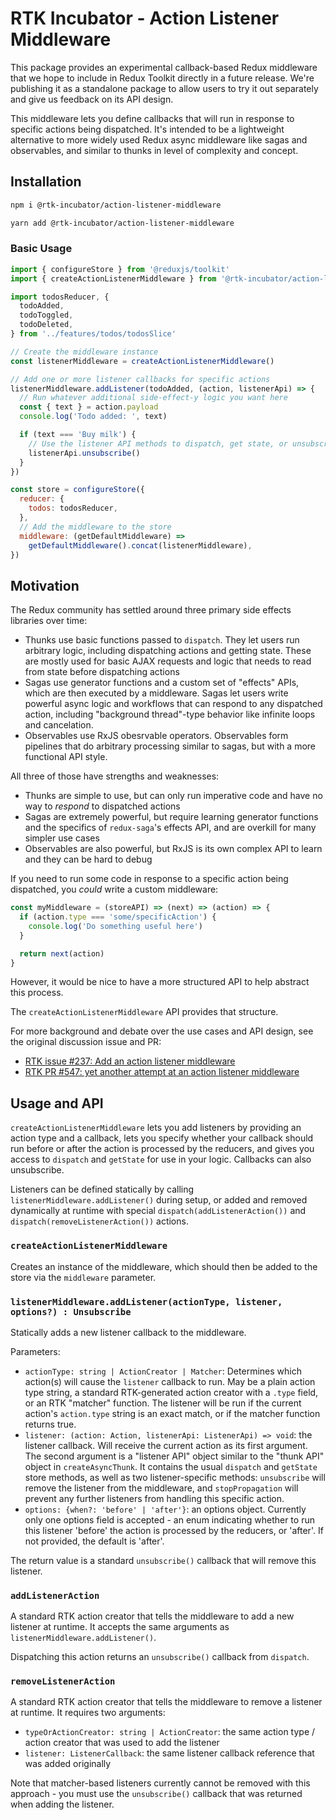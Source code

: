 # RTK Incubator - Action Listener Middleware

This package provides an experimental callback-based Redux middleware that we hope to include in Redux Toolkit directly in a future release. We're publishing it as a standalone package to allow users to try it out separately and give us feedback on its API design.

This middleware lets you define callbacks that will run in response to specific actions being dispatched. It's intended to be a lightweight alternative to more widely used Redux async middleware like sagas and observables, and similar to thunks in level of complexity and concept.

## Installation

```bash
npm i @rtk-incubator/action-listener-middleware

yarn add @rtk-incubator/action-listener-middleware
```

### Basic Usage

```js
import { configureStore } from '@reduxjs/toolkit'
import { createActionListenerMiddleware } from '@rtk-incubator/action-listener-middleware'

import todosReducer, {
  todoAdded,
  todoToggled,
  todoDeleted,
} from '../features/todos/todosSlice'

// Create the middleware instance
const listenerMiddleware = createActionListenerMiddleware()

// Add one or more listener callbacks for specific actions
listenerMiddleware.addListener(todoAdded, (action, listenerApi) => {
  // Run whatever additional side-effect-y logic you want here
  const { text } = action.payload
  console.log('Todo added: ', text)

  if (text === 'Buy milk') {
    // Use the listener API methods to dispatch, get state, or unsubscribe the listener
    listenerApi.unsubscribe()
  }
})

const store = configureStore({
  reducer: {
    todos: todosReducer,
  },
  // Add the middleware to the store
  middleware: (getDefaultMiddleware) =>
    getDefaultMiddleware().concat(listenerMiddleware),
})
```

## Motivation

The Redux community has settled around three primary side effects libraries over time:

- Thunks use basic functions passed to `dispatch`. They let users run arbitrary logic, including dispatching actions and getting state. These are mostly used for basic AJAX requests and logic that needs to read from state before dispatching actions
- Sagas use generator functions and a custom set of "effects" APIs, which are then executed by a middleware. Sagas let users write powerful async logic and workflows that can respond to any dispatched action, including "background thread"-type behavior like infinite loops and cancelation.
- Observables use RxJS obesrvable operators. Observables form pipelines that do arbitrary processing similar to sagas, but with a more functional API style.

All three of those have strengths and weaknesses:

- Thunks are simple to use, but can only run imperative code and have no way to _respond_ to dispatched actions
- Sagas are extremely powerful, but require learning generator functions and the specifics of `redux-saga`'s effects API, and are overkill for many simpler use cases
- Observables are also powerful, but RxJS is its own complex API to learn and they can be hard to debug

If you need to run some code in response to a specific action being dispatched, you _could_ write a custom middleware:

```js
const myMiddleware = (storeAPI) => (next) => (action) => {
  if (action.type === 'some/specificAction') {
    console.log('Do something useful here')
  }

  return next(action)
}
```

However, it would be nice to have a more structured API to help abstract this process.

The `createActionListenerMiddleware` API provides that structure.

For more background and debate over the use cases and API design, see the original discussion issue and PR:

- [RTK issue #237: Add an action listener middleware](https://github.com/reduxjs/redux-toolkit/issues/237)
- [RTK PR #547: yet another attempt at an action listener middleware](https://github.com/reduxjs/redux-toolkit/pull/547)

## Usage and API

`createActionListenerMiddleware` lets you add listeners by providing an action type and a callback, lets you specify whether your callback should run before or after the action is processed by the reducers, and gives you access to `dispatch` and `getState` for use in your logic. Callbacks can also unsubscribe.

Listeners can be defined statically by calling `listenerMiddleware.addListener()` during setup, or added and removed dynamically at runtime with special `dispatch(addListenerAction())` and `dispatch(removeListenerAction())` actions.

### `createActionListenerMiddleware`

Creates an instance of the middleware, which should then be added to the store via the `middleware` parameter.

### `listenerMiddleware.addListener(actionType, listener, options?) : Unsubscribe`

Statically adds a new listener callback to the middleware.

Parameters:

- `actionType: string | ActionCreator | Matcher`: Determines which action(s) will cause the `listener` callback to run. May be a plain action type string, a standard RTK-generated action creator with a `.type` field, or an RTK "matcher" function. The listener will be run if the current action's `action.type` string is an exact match, or if the matcher function returns true.
- `listener: (action: Action, listenerApi: ListenerApi) => void`: the listener callback. Will receive the current action as its first argument. The second argument is a "listener API" object similar to the "thunk API" object in `createAsyncThunk`. It contains the usual `dispatch` and `getState` store methods, as well as two listener-specific methods: `unsubscribe` will remove the listener from the middleware, and `stopPropagation` will prevent any further listeners from handling this specific action.
- `options: {when?: 'before' | 'after'}`: an options object. Currently only one options field is accepted - an enum indicating whether to run this listener 'before' the action is processed by the reducers, or 'after'. If not provided, the default is 'after'.

The return value is a standard `unsubscribe()` callback that will remove this listener.

### `addListenerAction`

A standard RTK action creator that tells the middleware to add a new listener at runtime. It accepts the same arguments as `listenerMiddleware.addListener()`.

Dispatching this action returns an `unsubscribe()` callback from `dispatch`.

### `removeListenerAction`

A standard RTK action creator that tells the middleware to remove a listener at runtime. It requires two arguments:

- `typeOrActionCreator: string | ActionCreator`: the same action type / action creator that was used to add the listener
- `listener: ListenerCallback`: the same listener callback reference that was added originally

Note that matcher-based listeners currently cannot be removed with this approach - you must use the `unsubscribe()` callback that was returned when adding the listener.

